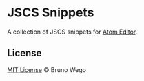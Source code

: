 # JSCS Snippets

A collection of JSCS snippets for [Atom Editor](https://atom.io/).

## License

[MIT License](http://brunowego.mit-license.org/) © Bruno Wego
